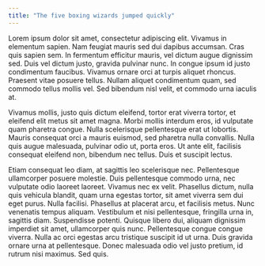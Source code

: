 ```yaml
---
title: "The five boxing wizards jumped quickly"
---
```


Lorem ipsum dolor sit amet, consectetur adipiscing elit. Vivamus in elementum sapien. Nam feugiat mauris sed dui dapibus accumsan. Cras quis sapien sem. In fermentum efficitur mauris, vel dictum augue dignissim sed. Duis vel dictum justo, gravida pulvinar nunc. In congue ipsum id justo condimentum faucibus. Vivamus ornare orci at turpis aliquet rhoncus. Praesent vitae posuere tellus. Nullam aliquet condimentum quam, sed commodo tellus mollis vel. Sed bibendum nisl velit, et commodo urna iaculis at.

Vivamus mollis, justo quis dictum eleifend, tortor erat viverra tortor, et eleifend elit metus sit amet magna. Morbi mollis interdum eros, id vulputate quam pharetra congue. Nulla scelerisque pellentesque erat ut lobortis. Mauris consequat orci a mauris euismod, sed pharetra nulla convallis. Nulla quis augue malesuada, pulvinar odio ut, porta eros. Ut ante elit, facilisis consequat eleifend non, bibendum nec tellus. Duis et suscipit lectus.

Etiam consequat leo diam, at sagittis leo scelerisque nec. Pellentesque ullamcorper posuere molestie. Duis pellentesque commodo urna, nec vulputate odio laoreet laoreet. Vivamus nec ex velit. Phasellus dictum, nulla quis vehicula blandit, quam urna egestas tortor, sit amet viverra sem dui eget purus. Nulla facilisi. Phasellus at placerat arcu, et facilisis metus. Nunc venenatis tempus aliquam. Vestibulum et nisi pellentesque, fringilla urna in, sagittis diam. Suspendisse potenti. Quisque libero dui, aliquam dignissim imperdiet sit amet, ullamcorper quis nunc. Pellentesque congue congue viverra. Nulla ac orci egestas arcu tristique suscipit id ut urna. Duis gravida ornare urna at pellentesque. Donec malesuada odio vel justo pretium, id rutrum nisi maximus. Sed quis.
